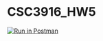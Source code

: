 # CSC3916_HW5
[![Run in Postman](https://run.pstmn.io/button.svg)](https://app.getpostman.com/run-collection/44e7431353306e42e80b?action=collection%2Fimport)
